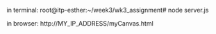 in terminal:
root@itp-esther:~/week3/wk3_assignment# node server.js

in browser:
http://MY_IP_ADDRESS/myCanvas.html
